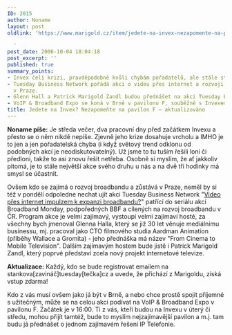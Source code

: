 ```yaml
---
ID: 2015
author: Noname
layout: post
oldlink: 'https://www.marigold.cz/item/jedete-na-invex-nezapomente-na-pavilon-f-aktualizovano

  '
post_date: 2006-10-04 18:04:18
post_excerpt: ''
published: true
summary_points:
- Invex čelí krizi, pravděpodobně kvůli chybám pořadatelů, ale stále stojí za návštěvu.
- Tuesday Business Network pořádá akci o videu přes internet a rozvoji broadbandu
  v Praze.
- Glenn Hall a Patrick Marigold Zandl budou přednášet na akci Tuesday Business Network.
- VoIP & Broadband Expo se koná v Brně v pavilonu F, souběžně s Invexem.
title: Jedete na Invex? Nezapomeňte na pavilon F – aktualizováno
---
```


<p><strong>Noname píše:</strong> Je středa večer, dva pracovní dny před začátkem Invexu a přesto se o něm nikdě nepíše. Zjevně jeho krize dosahuje vrcholu a IMHO je to jen a jen pořadatelská chyba (i když světový trend odklonu od podobných akcí je neodiskutovatelný). Už jsme to tu tuším řešili loni či předloni, takže to asi znovu řešit netřeba. Osobně si myslím, že ať jakkoliv pitomá, je to stále největší akce svého druhu u nás a na dvě tři hodinky má smysl se účastnit.</p>

<p>Ovšem kdo se zajímá o rozvoj broadbandu a zůstává v Praze, neměl by si též v pondělí odpoledne nechat ujít akci Tuesday Business Network "<a href="http://www.tuesday.cz/detailAkce.aspx?id=271">Video přes internet impulzem k expanzi broadbandu?</a>" patřící do seriálu akcí Broadband Monday, podpoředných BBF a cílených na rozvoj broadbandu v ČR. Program akce je velmi zajímavý, vystoupí velmi zajímaví hosté, za všechny bych jmenoval Glenna Halla, který se již 30 let věnuje mediálnímu businessu, mj. pracoval jako CTO filmového studia Aardman Animation (příběhy Wallace a Gromita) - jeho přednáška má název "From Cinema to Mobile Television". Dalším zajímavým hostem bude jistě i Patrick Marigold Zandl, který poprvé představí zcela nový projekt internetové televize.</p>

<p><strong>Aktualizace:</strong> Každý, kdo se bude registrovat emailem na stankova[zavináč]tuesday[tečka]cz a uvede, že přichází z Marigoldu, získá vstup zdarma!</p>
<p>Kdo z vás musí ovšem jako já být v Brně, a nebo chce prostě spojit příjemné s užitečným, může se na celou akci podívat na VoIP &amp; Broadband Expo v pavilonu F. Začátek je v 16:00. Ti z vás, kteří budou na Invexu v úterý či středu, mohou přijít tamtéž, bude to myslím nejzajímavější pavilon a m.j. tam budu já přednášet o jednom zajímavém řešení IP Telefonie.</p>